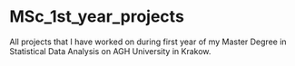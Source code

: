 # MSc_1st_year_projects
All projects that I have worked on during first year of my Master Degree in Statistical Data Analysis on AGH University in Krakow.
